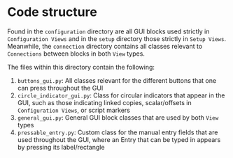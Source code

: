 # Code structure

Found in the `configuration` directory are all GUI blocks used strictly in `Configuration Views` and in the `setup` directory those strictly in `Setup Views`. Meanwhile, the `connection` directory contains all classes relevant to `Connections` between blocks in both `View` types.

The files within this directory contain the following:

1. `buttons_gui.py`: All classes relevant for the different buttons that one can press throughout the GUI
2. `circle_indicator_gui.py`: Class for circular indicators that appear in the GUI, such as those indicating linked copies, scalar/offsets in `Configuration Views`, or script markers
3. `general_gui.py`: General GUI block classes that are used by both `View` types
4. `pressable_entry.py`: Custom class for the manual entry fields that are used throughout the GUI, where an Entry that can be typed in appears by pressing its label/rectangle
